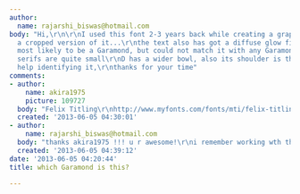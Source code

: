 ```yaml
---
author:
  name: rajarshi_biswas@hotmail.com
body: "Hi,\r\n\r\nI used this font 2-3 years back while creating a graphic art.\r\nuploading
  a cropped version of it...\r\nthe text also has got a diffuse glow filter on it.\r\n\r\nIts
  most likely to be a Garamond, but could not match it with any Garamond I got\r\nthe
  serifs are quite small\r\nD has a wider bowl, also its shoulder is thicker at top\r\n\r\nplz
  help identifying it,\r\nthanks for your time"
comments:
- author:
    name: akira1975
    picture: 109727
  body: "Felix Titling\r\nhttp://www.myfonts.com/fonts/mti/felix-titling/"
  created: '2013-06-05 04:30:01'
- author:
    name: rajarshi_biswas@hotmail.com
  body: "thanks akira1975 !!! u r awesome!\r\ni remember working wth that font :)"
  created: '2013-06-05 04:39:12'
date: '2013-06-05 04:20:44'
title: which Garamond is this?

---
```

